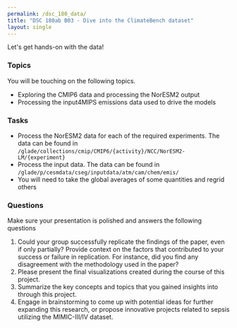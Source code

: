 ```yaml
---
permalink: /dsc_180_data/
title: "DSC 180ab B03 - Dive into the ClimateBench dataset"
layout: single
---
```


Let's get hands-on with the data!

### Topics

You will be touching on the following topics.

- Exploring the CMIP6 data and processing the NorESM2 output
- Processing the input4MIPS emissions data used to drive the models


### Tasks

- Process the NorESM2 data for each of the required experiments. The data can be found in `/glade/collections/cmip/CMIP6/{activity}/NCC/NorESM2-LM/{experiment}`
- Process the input data. The data can be found in `/glade/p/cesmdata/cseg/inputdata/atm/cam/chem/emis/`
 - You will need to take the global averages of some quantities and regrid others

### Questions

Make sure your presentation is polished and answers the following questions

1. Could your group successfully replicate the findings of the paper, even if only partially? Provide context on the factors that contributed to your success or failure in replication. For instance, did you find any disagreement with the methodology used in the paper?
2. Please present the final visualizations created during the course of this project.
3. Summarize the key concepts and topics that you gained insights into through this project.
4. Engage in brainstorming to come up with potential ideas for further expanding this research, or propose innovative projects related to sepsis utilizing the MIMIC-III/IV dataset.
